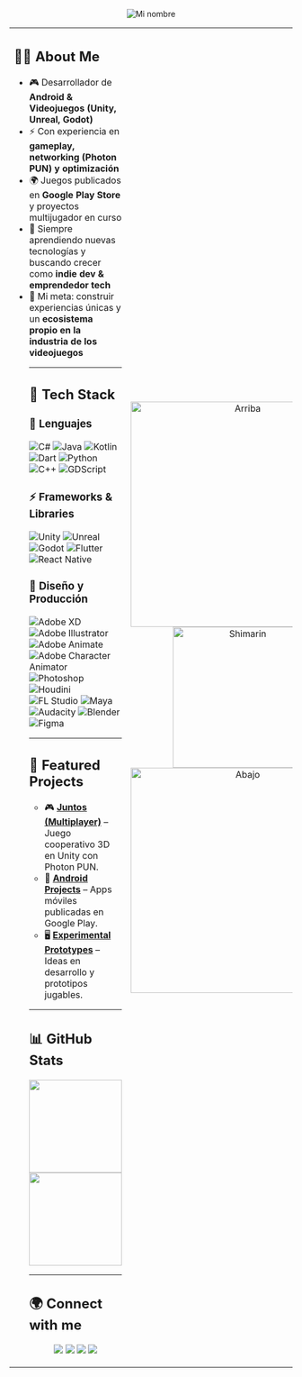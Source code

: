 <p align="center">
  <picture>
    <source srcset="https://i.imgur.com/Qchb2UP.png" media="(prefers-color-scheme: dark)" />
    <source srcset="https://i.imgur.com/5rlhspN.png" media="(prefers-color-scheme: light)" />
    <img src="https://i.imgur.com/Qchb2UP.png" alt="Mi nombre" />
  </picture>
</p>

<table>
  <tr>
    <td valign="top">
      <h2>🧑‍💻 About Me</h2>
      <ul>
        <li>🎮 Desarrollador de <strong>Android & Videojuegos (Unity, Unreal, Godot)</strong></li>
        <li>⚡ Con experiencia en <strong>gameplay, networking (Photon PUN) y optimización</strong></li>
        <li>🌍 Juegos publicados en <strong>Google Play Store</strong> y proyectos multijugador en curso</li>
        <li>🚀 Siempre aprendiendo nuevas tecnologías y buscando crecer como <strong>indie dev & emprendedor tech</strong></li>
        <li>🎯 Mi meta: construir experiencias únicas y un <strong>ecosistema propio en la industria de los videojuegos</strong></li>
      

---

## 🚀 Tech Stack
### 🎯 Lenguajes
![C#](https://img.shields.io/badge/c%23-%23239120.svg?style=for-the-badge&logo=c-sharp&logoColor=white)
![Java](https://img.shields.io/badge/java-%23ED8B00.svg?style=for-the-badge&logo=java&logoColor=white)
![Kotlin](https://img.shields.io/badge/Kotlin-7F52FF.svg?style=for-the-badge&logo=kotlin&logoColor=white)
![Dart](https://img.shields.io/badge/Dart-0175C2.svg?style=for-the-badge&logo=dart&logoColor=white)
![Python](https://img.shields.io/badge/Python-3776AB.svg?style=for-the-badge&logo=python&logoColor=white)
![C++](https://img.shields.io/badge/C%2B%2B-00599C.svg?style=for-the-badge&logo=c%2B%2B&logoColor=white)
![GDScript](https://img.shields.io/badge/GDScript-478CBF.svg?style=for-the-badge&logo=godot-engine&logoColor=white)

### ⚡ Frameworks & Libraries
![Unity](https://img.shields.io/badge/Unity-100000?style=for-the-badge&logo=unity&logoColor=white)
![Unreal](https://img.shields.io/badge/Unreal%20Engine-313131?style=for-the-badge&logo=unrealengine&logoColor=white)
![Godot](https://img.shields.io/badge/Godot-478CBF?style=for-the-badge&logo=godot-engine&logoColor=white)
![Flutter](https://img.shields.io/badge/Flutter-02569B.svg?style=for-the-badge&logo=flutter&logoColor=white)
![React Native](https://img.shields.io/badge/react_native-%2320232a.svg?style=for-the-badge&logo=react&logoColor=%2361DAFB)

### 🎨 Diseño y Producción
![Adobe XD](https://img.shields.io/badge/Adobe%20XD-FF61F6.svg?style=for-the-badge&logo=adobe%20xd&logoColor=white)
![Adobe Illustrator](https://img.shields.io/badge/Adobe%20Illustrator-FF9A00.svg?style=for-the-badge&logo=adobe%20illustrator&logoColor=white)
![Adobe Animate](https://img.shields.io/badge/Adobe%20Animate-FF0000.svg?style=for-the-badge&logo=adobe%20animate&logoColor=white)
![Adobe Character Animator](https://img.shields.io/badge/Adobe%20Character%20Animator-FF61F6.svg?style=for-the-badge&logo=adobe%20creative%20cloud&logoColor=white)
![Photoshop](https://img.shields.io/badge/Adobe%20Photoshop-31A8FF.svg?style=for-the-badge&logo=adobe%20photoshop&logoColor=white)
![Houdini](https://img.shields.io/badge/Houdini-FF4713.svg?style=for-the-badge&logo=houdini&logoColor=white)
![FL Studio](https://img.shields.io/badge/FL%20Studio-ffb000.svg?style=for-the-badge&logo=flstudio&logoColor=white)
![Maya](https://img.shields.io/badge/Autodesk%20Maya-37A5CC.svg?style=for-the-badge&logo=autodesk&logoColor=white)
![Audacity](https://img.shields.io/badge/Audacity-0000CC.svg?style=for-the-badge&logo=audacity&logoColor=white)
![Blender](https://img.shields.io/badge/Blender-F5792A.svg?style=for-the-badge&logo=blender&logoColor=white)
![Figma](https://img.shields.io/badge/Figma-F24E1E.svg?style=for-the-badge&logo=figma&logoColor=white)

---

## 📂 Featured Projects
- 🎮 [**Juntos (Multiplayer)**](#) – Juego cooperativo 3D en Unity con Photon PUN.
- 📱 [**Android Projects**](#) – Apps móviles publicadas en Google Play.
- 🖥️ [**Experimental Prototypes**](#) – Ideas en desarrollo y prototipos jugables.

---

## 📊 GitHub Stats
<p align="center">
  <img src="https://github-readme-stats.vercel.app/api?username=tu-usuario&show_icons=true&theme=radical" height="165"/>
  <img src="https://github-readme-stats.vercel.app/api/top-langs/?username=tu-usuario&layout=compact&theme=radical" height="165"/>
</p>

---

## 🌍 Connect with me
<p align="center">
  <a href="https://www.youtube.com/@Dev_AndresM"><img src="https://img.shields.io/badge/YouTube-FF0000?style=for-the-badge&logo=youtube&logoColor=white"/></a>
  <a href="https://www.tiktok.com/@dev_andresm"><img src="https://img.shields.io/badge/TikTok-000000?style=for-the-badge&logo=tiktok&logoColor=white"/></a>
  <a href="https://www.facebook.com/profile.php?id=61557724624800"><img src="https://img.shields.io/badge/Facebook-1877F2?style=for-the-badge&logo=facebook&logoColor=white"/></a>
  <a href="https://www.instagram.com/dev_andresm/"><img src="https://img.shields.io/badge/Instagram-E4405F?style=for-the-badge&logo=instagram&logoColor=white"/></a>
</p>

</ul>
    </td>
    <td width="400" align="right">
      <div align="center">
        <!-- Imagen arriba -->
        <img alt="Arriba" width="400" src="https://i.imgur.com/NguDuud_d.jpeg?maxwidth=520&shape=thumb&fidelity=high"/><br/>
<!-- Imagen en medio -->
        <img alt="Shimarin" width="250" src="https://i.imgur.com/NguDuud_d.jpeg?maxwidth=520&shape=thumb&fidelity=high"/><br/>  
<!-- Imagen abajo -->
        <img alt="Abajo" width="400" src="https://i.imgur.com/NguDuud_d.jpeg?maxwidth=520&shape=thumb&fidelity=high"/>
      </div>
    </td>
  </tr>
</table>
